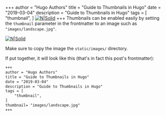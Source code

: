 +++
author = "Hugo Authors"
title = "Guide to Thumbnails in Hugo"
date = "2019-03-04"
description = "Guide to Thumbnails in Hugo"
tags = [
    "thumbnail",
]
[![N|Solid](https://image.shutterstock.com/image-photo/closeup-nature-view-green-leaf-600w-387062149.jpg)](https://nodesource.com/products/nsolid)
+++
Thumbnails can be enabled easily by setting the `thumbnail` parameter in the frontmatter to an image such as `"images/landscape.jpg"`. 

[![N|Solid](https://image.shutterstock.com/image-photo/closeup-nature-view-green-leaf-600w-387062149.jpg)](https://nodesource.com/products/nsolid)

Make sure to copy the image the `static/images/` directory.

If put together, it will look like this (that's in fact this post's frontmatter):

```md
+++
author = "Hugo Authors"
title = "Guide to Thumbnails in Hugo"
date = "2019-03-04"
description = "Guide to Thumbnails in Hugo"
tags = [
    "thumbnail",
]
thumbnail= "images/landscape.jpg"
+++
```


